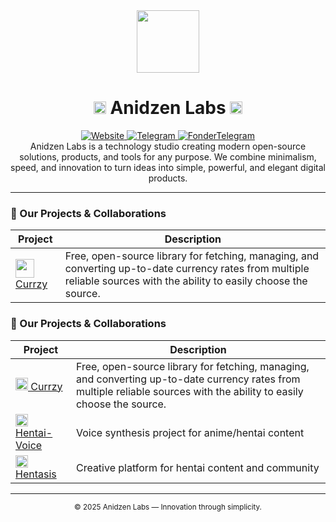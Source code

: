 <div align="center">
  <img src="https://raw.githubusercontent.com/anidzen-labs/Design-assets/refs/heads/main/anidzen/TRANSPARENT_WHITE_RING.png" height="100px">
  <h1>
    <img src="https://raw.githubusercontent.com/anidzen-labs/Design-assets/refs/heads/main/anidzen/TRANSPARENT_TRANSPARENT_RING.png" height="20px"/> 
    Anidzen Labs 
    <img src="https://raw.githubusercontent.com/anidzen-labs/Design-assets/refs/heads/main/anidzen/TRANSPARENT_TRANSPARENT_RING.png" height="20px"/>
  </h1>  
</div>

<div align="center">
  <a href="https://vahe.anidzen.com">
    <img src="https://img.shields.io/badge/website-vahe.anidzen.com-blue?style=flat-square" alt="Website"/>
  </a>
  <a href="https://t.me/AnidzenLabs">
    <img src="https://img.shields.io/badge/Telegram-@AnidzenLabs-red?style=flat-square" alt="Telegram"/>
  </a>
  <a href="https://t.me/Vahesargsyan2005">
    <img src="https://img.shields.io/badge/Telegram-@Vahesargsyan2005-blue?style=flat-square" alt="FonderTelegram"/>
  </a>
</div>

<div align="center">
   Anidzen Labs is a technology studio creating modern open-source solutions, products, and tools for any purpose. We combine minimalism, speed, and innovation to turn ideas into simple, powerful, and elegant digital products.
</div>

---

### 🚀 Our Projects & Collaborations

| Project | Description |
|---------|-------------|
| [<img src="https://raw.githubusercontent.com/anidzen-labs/Design-assets/refs/heads/main/currzy/currenzy.png" width="30"/> Currzy](https://github.com/anidzen-labs/Currzy-js) | Free, open-source library for fetching, managing, and converting up-to-date currency rates from multiple reliable sources with the ability to easily choose the source. |

### 🚀 Our Projects & Collaborations

| Project | Description |
|---------|-------------|
| [<img src="https://raw.githubusercontent.com/anidzen-labs/Design-assets/refs/heads/main/currzy/currenzy.png" width="20"/> Currzy](https://github.com/anidzen-labs/Currzy-js) | Free, open-source library for fetching, managing, and converting up-to-date currency rates from multiple reliable sources with the ability to easily choose the source. |
| [<img src="https://img.icons8.com/color/48/000000/microphone.png" width="20"/> Hentai-Voice](https://github.com/anidzen-labs/hentai-voice) | Voice synthesis project for anime/hentai content |
| [<img src="https://img.icons8.com/color/48/000000/paint-palette.png" width="20"/> Hentasis](https://github.com/anidzen-labs/hentasis) | Creative platform for hentai content and community |

---

<div align="center">
  <sub>© 2025 Anidzen Labs — Innovation through simplicity.</sub>
</div>
